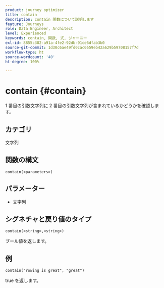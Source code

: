 ```yaml
---
product: journey optimizer
title: contain
description: contain 関数について説明します
feature: Journeys
role: Data Engineer, Architect
level: Experienced
keywords: contain, 関数, 式, ジャーニー
exl-id: 8855c382-a91a-4fe2-92db-91ce6dfab3b0
source-git-commit: 1d30c6ae49fd0cac0559eb42a629b59708157f7d
workflow-type: ht
source-wordcount: '40'
ht-degree: 100%

---
```


# contain {#contain}

1 番目の引数文字列に 2 番目の引数文字列が含まれているかどうかを確認します。

## カテゴリ

文字列

## 関数の構文

`contain(<parameters>)`

## パラメーター

* 文字列

## シグネチャと戻り値のタイプ

`contain(<string>,<string>)`

ブール値を返します。

## 例

`contain("rowing is great", "great")`

true を返します。
